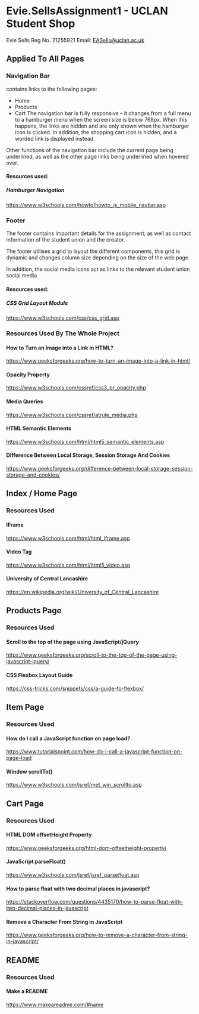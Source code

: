 # Evie.SellsAssignment1 - UCLAN Student Shop 
Evie Sells
Reg No. 21255921 
Email: EASells@uclan.ac.uk

## Applied To All Pages
### Navigation  Bar
contains links to the following pages:
-	Home
-	Products 
-	Cart
The navigation bar is fully responsive – it changes from a full menu to a hamburger menu when  the screen size is below 768px.  When this happens, the links are hidden and are only shown when the hamburger icon is clicked. In addition, the shopping cart icon is hidden, and a worded link is displayed instead.

Other functions of the navigation bar include the current page being underlined, as well as the other page links being underlined when hovered over.

#### Resources used:
##### Hamburger Navigation
https://www.w3schools.com/howto/howto_js_mobile_navbar.asp


### Footer
The footer contains important details for the assignment, as well as contact information of the student union and the creator.

The footer utilises a grid to layout the different components, this grid is dynamic and changes column size depending on the size of the web page.

In addition,  the social media icons act as links to the relevant student union social media.

#### Resources used:
##### CSS Grid Layout Module
https://www.w3schools.com/css/css_grid.asp 




### Resources Used By The Whole Project
#### How to Turn an Image into a Link in HTML?
https://www.geeksforgeeks.org/how-to-turn-an-image-into-a-link-in-html/

#### Opacity Property
https://www.w3schools.com/cssref/css3_pr_opacity.php 

#### Media Queries
https://www.w3schools.com/cssref/atrule_media.php 

#### HTML Semantic Elements
https://www.w3schools.com/html/html5_semantic_elements.asp

#### Difference Between Local Storage, Session Storage And Cookies
https://www.geeksforgeeks.org/difference-between-local-storage-session-storage-and-cookies/





## Index / Home Page

### Resources Used
#### IFrame
https://www.w3schools.com/html/html_iframe.asp

#### Video Tag
https://www.w3schools.com/html/html5_video.asp

#### University of Central Lancashire
https://en.wikipedia.org/wiki/University_of_Central_Lancashire




## Products Page

### Resources Used
#### Scroll to the top of the page using JavaScript/jQuery
https://www.geeksforgeeks.org/scroll-to-the-top-of-the-page-using-javascript-jquery/

#### CSS Flexbox Layout Guide
https://css-tricks.com/snippets/css/a-guide-to-flexbox/ 





## Item Page

### Resources Used
#### How do I call a JavaScript function on page load?
https://www.tutorialspoint.com/how-do-i-call-a-javascript-function-on-page-load 

#### Window scrollTo()
https://www.w3schools.com/jsref/met_win_scrollto.asp 




## Cart Page

### Resources Used
#### HTML DOM offsetHeight Property
https://www.geeksforgeeks.org/html-dom-offsetheight-property/

#### JavaScript parseFloat()
https://www.w3schools.com/jsref/jsref_parsefloat.asp

#### How to parse float with two decimal places in javascript?
https://stackoverflow.com/questions/4435170/how-to-parse-float-with-two-decimal-places-in-javascript

#### Remove a Character From String in JavaScript
https://www.geeksforgeeks.org/how-to-remove-a-character-from-string-in-javascript/



## README

### Resources Used
#### Make a README
https://www.makeareadme.com/#name 